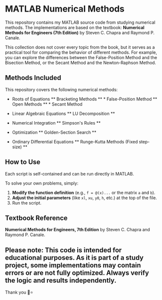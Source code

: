 # MATLAB Numerical Methods 

This repository contains my MATLAB source code from studying numerical methods. The implementations are based on the textbook: **Numerical Methods for Engineers (7th Edition)** 
by Steven C. Chapra and Raymond P. Canale.

This collection does not cover every topic from the book, but it serves as a practical tool for comparing the behavior of different methods. For example, you can explore the differences between the False-Position Method and the Bisection Method, or the Secant Method and the Newton-Raphson Method.


## Methods Included

This repository covers the following numerical methods:

* Roots of Equations
    ** Bracketing Methods **
        * False-Position Method
    ** Open Methods **
        * Secant Method
  
* Linear Algebraic Equations
    ** LU Decomposition **
  
* Numerical Integration
    ** Simpson's Rules **
  
* Optimization
    ** Golden-Section Search **
      
* Ordinary Differential Equations
    ** Runge-Kutta Methods (Fixed step-size) **

## How to Use
Each script is self-contained and can be run directly in MATLAB. 

To solve your own problems, simply:
1.  **Modify the function definition** (e.g., `f = @(x)...` or the matrix `a` and `b`).
2.  **Adjust the initial parameters** (like `xl`, `xu`, `y0`, `h`, etc.) at the top of the file.
3.  Run the script.

## Textbook Reference
**Numerical Methods for Engineers, 7th Edition** by Steven C. Chapra and Raymond P. Canale.

## Please note: This code is intended for educational purposes. As it is part of a study project, some implementations may contain errors or are not fully optimized. Always verify the logic and results independently.

Thank you 🦕⭐
